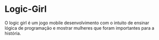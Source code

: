 # Logic-Girl
O logic girl é um jogo mobile desenvolvimento com o intuito de ensinar lógica de programação e mostrar mulheres que foram importantes para a história.

